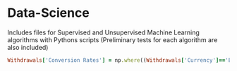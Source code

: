 # Data-Science
Includes files for Supervised and Unsupervised Machine Learning algorithms with Pythons scripts (Preliminary tests for each algorithm are also included)

```ruby
Withdrawals['Conversion Rates'] = np.where((Withdrawals['Currency']=='EUR'), 1, Withdrawals['Conversion Rates'])
```
